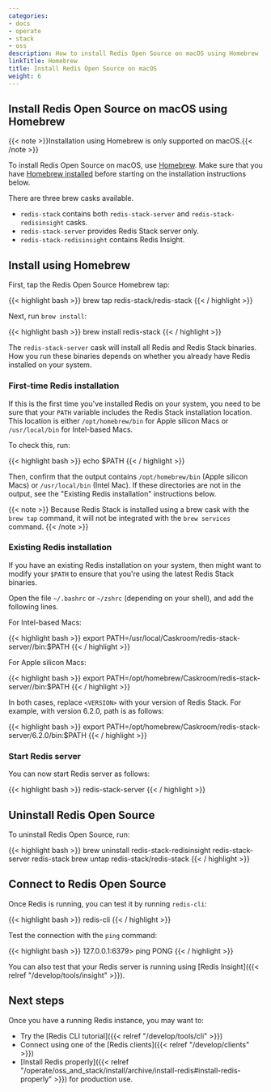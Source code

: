 ```yaml
---
categories:
- docs
- operate
- stack
- oss
description: How to install Redis Open Source on macOS using Homebrew
linkTitle: Homebrew
title: Install Redis Open Source on macOS
weight: 6
---
```


## Install Redis Open Source on macOS using Homebrew

{{< note >}}Installation using Homebrew is only supported on macOS.{{< /note >}}

To install Redis Open Source on macOS, use [Homebrew](https://brew.sh/).
Make sure that you have [Homebrew installed](https://docs.brew.sh/Installation) before starting on the installation instructions below.

There are three brew casks available.

* `redis-stack` contains both `redis-stack-server` and `redis-stack-redisinsight` casks. 
* `redis-stack-server` provides Redis Stack server only.
* `redis-stack-redisinsight` contains Redis Insight.

## Install using Homebrew

First, tap the Redis Open Source Homebrew tap:

{{< highlight bash >}}
brew tap redis-stack/redis-stack
{{< / highlight >}}

Next, run `brew install`:

{{< highlight bash >}}
brew install redis-stack
{{< / highlight >}}

The `redis-stack-server` cask will install all Redis and Redis Stack binaries. How you run these binaries depends on whether you already have Redis installed on your system.

### First-time Redis installation

If this is the first time you've installed Redis on your system, you need to be sure that your `PATH` variable includes the Redis Stack installation location. This location is either `/opt/homebrew/bin` for Apple silicon Macs or `/usr/local/bin` for Intel-based Macs.

To check this, run:

{{< highlight bash >}}
echo $PATH
{{< / highlight >}}

Then, confirm that the output contains `/opt/homebrew/bin` (Apple silicon Macs) or `/usr/local/bin` (Intel Mac). If these directories are not in the output, see the "Existing Redis installation" instructions below.

{{< note >}}
Because Redis Stack is installed using a brew cask with the `brew tap` command, it will not be integrated with the `brew services` command.
{{< /note >}}

### Existing Redis installation

If you have an existing Redis installation on your system, then might want to modify your `$PATH` to ensure that you're using the latest Redis Stack binaries.

Open the file `~/.bashrc` or `~/zshrc` (depending on your shell), and add the following lines.

For Intel-based Macs:

{{< highlight bash >}}
export PATH=/usr/local/Caskroom/redis-stack-server/<VERSION>/bin:$PATH
{{< / highlight >}}

For Apple silicon Macs:

{{< highlight bash >}}
export PATH=/opt/homebrew/Caskroom/redis-stack-server/<VERSION>/bin:$PATH
{{< / highlight >}}

In both cases, replace `<VERSION>` with your version of Redis Stack. For example, with version 6.2.0, path is as follows:

{{< highlight bash >}}
export PATH=/opt/homebrew/Caskroom/redis-stack-server/6.2.0/bin:$PATH
{{< / highlight >}}

### Start Redis server

You can now start Redis server as follows:

{{< highlight bash >}}
redis-stack-server
{{< / highlight >}}

## Uninstall Redis Open Source

To uninstall Redis Open Source, run:

{{< highlight bash >}}
brew uninstall redis-stack-redisinsight redis-stack-server redis-stack
brew untap redis-stack/redis-stack
{{< / highlight >}}

## Connect to Redis Open Source

Once Redis is running, you can test it by running `redis-cli`:

{{< highlight bash  >}}
redis-cli
{{< / highlight >}}

Test the connection with the `ping` command:

{{< highlight bash  >}}
127.0.0.1:6379> ping
PONG
{{< / highlight >}}

You can also test that your Redis server is running using
[Redis Insight]({{< relref "/develop/tools/insight" >}}).

## Next steps

Once you have a running Redis instance, you may want to:

* Try the [Redis CLI tutorial]({{< relref "/develop/tools/cli" >}})
* Connect using one of the [Redis clients]({{< relref "/develop/clients" >}})
* [Install Redis properly]({{< relref "/operate/oss_and_stack/install/archive/install-redis#install-redis-properly" >}})
  for production use.

